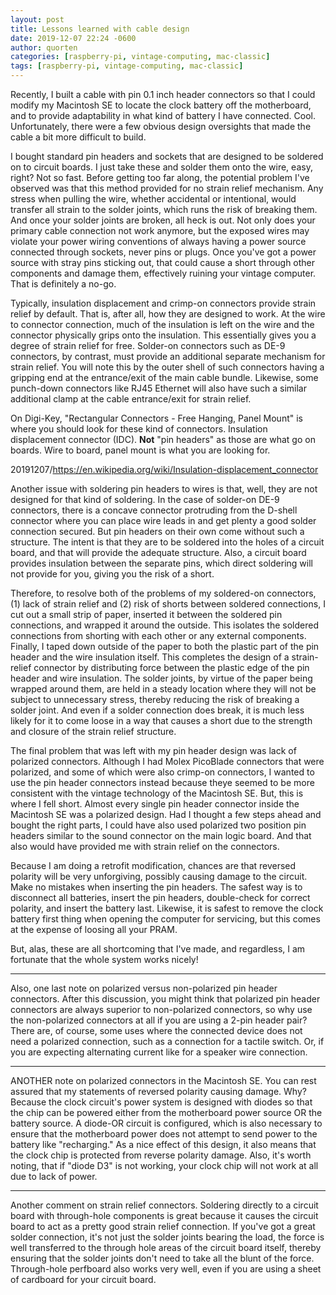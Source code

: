 ```yaml
---
layout: post
title: Lessons learned with cable design
date: 2019-12-07 22:24 -0600
author: quorten
categories: [raspberry-pi, vintage-computing, mac-classic]
tags: [raspberry-pi, vintage-computing, mac-classic]
---
```


Recently, I built a cable with pin 0.1 inch header connectors so that
I could modify my Macintosh SE to locate the clock battery off the
motherboard, and to provide adaptability in what kind of battery I
have connected.  Cool.  Unfortunately, there were a few obvious design
oversights that made the cable a bit more difficult to build.

I bought standard pin headers and sockets that are designed to be
soldered on to circuit boards.  I just take these and solder them onto
the wire, easy, right?  Not so fast.  Before getting too far along,
the potential problem I've observed was that this method provided for
no strain relief mechanism.  Any stress when pulling the wire, whether
accidental or intentional, would transfer all strain to the solder
joints, which runs the risk of breaking them.  And once your solder
joints are broken, all heck is out.  Not only does your primary cable
connection not work anymore, but the exposed wires may violate your
power wiring conventions of always having a power source connected
through sockets, never pins or plugs.  Once you've got a power source
with stray pins sticking out, that could cause a short through other
components and damage them, effectively ruining your vintage computer.
That is definitely a no-go.

<!-- more -->

Typically, insulation displacement and crimp-on connectors provide
strain relief by default.  That is, after all, how they are designed
to work.  At the wire to connector connection, much of the insulation
is left on the wire and the connector physically grips onto the
insulation.  This essentially gives you a degree of strain relief for
free.  Solder-on connectors such as DE-9 connectors, by contrast, must
provide an additional separate mechanism for strain relief.  You will
note this by the outer shell of such connectors having a gripping end
at the entrance/exit of the main cable bundle.  Likewise, some
punch-down connectors like RJ45 Ethernet will also have such a similar
additional clamp at the cable entrance/exit for strain relief.

On Digi-Key, "Rectangular Connectors - Free Hanging, Panel Mount" is
where you should look for these kind of connectors.  Insulation
displacement connector (IDC).  **Not** "pin headers" as those are what
go on boards.  Wire to board, panel mount is what you are looking for.

20191207/https://en.wikipedia.org/wiki/Insulation-displacement_connector

Another issue with soldering pin headers to wires is that, well, they
are not designed for that kind of soldering.  In the case of solder-on
DE-9 connectors, there is a concave connector protruding from the
D-shell connector where you can place wire leads in and get plenty a
good solder connection secured.  But pin headers on their own come
without such a structure.  The intent is that they are to be soldered
into the holes of a circuit board, and that will provide the adequate
structure.  Also, a circuit board provides insulation between the
separate pins, which direct soldering will not provide for you, giving
you the risk of a short.

Therefore, to resolve both of the problems of my soldered-on
connectors, (1) lack of strain relief and (2) risk of shorts between
soldered connections, I cut out a small strip of paper, inserted it
between the soldered pin connections, and wrapped it around the
outside.  This isolates the soldered connections from shorting with
each other or any external components.  Finally, I taped down outside
of the paper to both the plastic part of the pin header and the wire
insulation itself.  This completes the design of a strain-relief
connector by distributing force between the plastic edge of the pin
header and wire insulation.  The solder joints, by virtue of the paper
being wrapped around them, are held in a steady location where they
will not be subject to unnecessary stress, thereby reducing the risk
of breaking a solder joint.  And even if a solder connection does
break, it is much less likely for it to come loose in a way that
causes a short due to the strength and closure of the strain relief
structure.

The final problem that was left with my pin header design was lack of
polarized connectors.  Although I had Molex PicoBlade connectors that
were polarized, and some of which were also crimp-on connectors, I
wanted to use the pin header connectors instead because theye seemed
to be more consistent with the vintage technology of the Macintosh SE.
But, this is where I fell short.  Almost every single pin header
connector inside the Macintosh SE was a polarized design.  Had I
thought a few steps ahead and bought the right parts, I could have
also used polarized two position pin headers similar to the sound
connector on the main logic board.  And that also would have provided
me with strain relief on the connectors.

Because I am doing a retrofit modification, chances are that reversed
polarity will be very unforgiving, possibly causing damage to the
circuit.  Make no mistakes when inserting the pin headers.  The safest
way is to disconnect all batteries, insert the pin headers,
double-check for correct polarity, and insert the battery last.
Likewise, it is safest to remove the clock battery first thing when
opening the computer for servicing, but this comes at the expense of
loosing all your PRAM.

But, alas, these are all shortcoming that I've made, and regardless, I
am fortunate that the whole system works nicely!

----------

Also, one last note on polarized versus non-polarized pin header
connectors.  After this discussion, you might think that polarized pin
header connectors are always superior to non-polarized connectors, so
why use the non-polarized connectors at all if you are using a 2-pin
header pair?  There are, of course, some uses where the connected
device does not need a polarized connection, such as a connection for
a tactile switch.  Or, if you are expecting alternating current like
for a speaker wire connection.

----------

ANOTHER note on polarized connectors in the Macintosh SE.  You can
rest assured that my statements of reversed polarity causing damage.
Why?  Because the clock circuit's power system is designed with diodes
so that the chip can be powered either from the motherboard power
source OR the battery source.  A diode-OR circuit is configured, which
is also necessary to ensure that the motherboard power does not
attempt to send power to the battery like "recharging."  As a nice
effect of this design, it also means that the clock chip is protected
from reverse polarity damage.  Also, it's worth noting, that if "diode
D3" is not working, your clock chip will not work at all due to lack
of power.

----------

Another comment on strain relief connectors.  Soldering directly to a
circuit board with through-hole components is great because it causes
the circuit board to act as a pretty good strain relief connection.
If you've got a great solder connection, it's not just the solder
joints bearing the load, the force is well transferred to the through
hole areas of the circuit board itself, thereby ensuring that the
solder joints don't need to take all the blunt of the force.
Through-hole perfboard also works very well, even if you are using a
sheet of cardboard for your circuit board.
